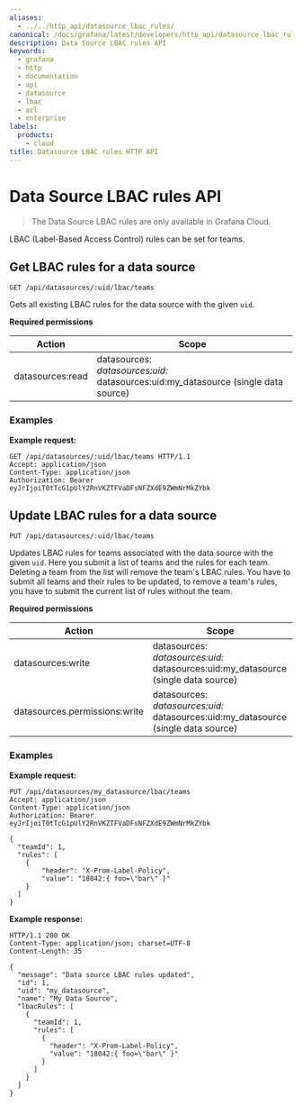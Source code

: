 ```yaml
---
aliases:
  - ../../http_api/datasource_lbac_rules/
canonical: /docs/grafana/latest/developers/http_api/datasource_lbac_rules/
description: Data Source LBAC rules API
keywords:
  - grafana
  - http
  - documentation
  - api
  - datasource
  - lbac
  - acl
  - enterprise
labels:
  products:
    - cloud
title: Datasource LBAC rules HTTP API
---
```


# Data Source LBAC rules API

> The Data Source LBAC rules are only available in Grafana Cloud.

LBAC (Label-Based Access Control) rules can be set for teams.

## Get LBAC rules for a data source

`GET /api/datasources/:uid/lbac/teams`

Gets all existing LBAC rules for the data source with the given `uid`.

**Required permissions**

| Action                | Scope                                                                                      |
| --------------------- | ------------------------------------------------------------------------------------------ |
| datasources:read      | datasources:*<br>datasources:uid:*<br>datasources:uid:my_datasource (single data source) |

### Examples

**Example request:**

```
GET /api/datasources/:uid/lbac/teams HTTP/1.1
Accept: application/json
Content-Type: application/json
Authorization: Bearer eyJrIjoiT0tTcG1pUlY2RnVKZTFVaDFsNFZXdE9ZWmNrMkZYbk
```



## Update LBAC rules for a data source

`PUT /api/datasources/:uid/lbac/teams`

Updates LBAC rules for teams associated with the data source with the given `uid`. Here you submit a list of teams and the rules for each team.
Deleting a team from the list will remove the team's LBAC rules. You have to submit all teams and their rules to be updated, to remove a team's rules, you have to submit the current list of rules without the team.

**Required permissions**

| Action                        | Scope                                                                                      |
| ----------------------------- | ------------------------------------------------------------------------------------------ |
| datasources:write             | datasources:*<br>datasources:uid:*<br>datasources:uid:my_datasource (single data source)   |
| datasources.permissions:write | datasources:*<br>datasources:uid:*<br>datasources:uid:my_datasource (single data source)   |

### Examples

**Example request:**

```http
PUT /api/datasources/my_datasource/lbac/teams
Accept: application/json
Content-Type: application/json
Authorization: Bearer eyJrIjoiT0tTcG1pUlY2RnVKZTFVaDFsNFZXdE9ZWmNrMkZYbk

{
  "teamId": 1,
  "rules": [
    {
        "header": "X-Prom-Label-Policy",
        "value": "18042:{ foo=\"bar\" }"
    }
  ]
}
```

**Example response:**

```http
HTTP/1.1 200 OK
Content-Type: application/json; charset=UTF-8
Content-Length: 35

{
  "message": "Data source LBAC rules updated",
  "id": 1,
  "uid": "my_datasource",
  "name": "My Data Source",
  "lbacRules": [
    {
      "teamId": 1,
      "rules": [
        {
          "header": "X-Prom-Label-Policy", 
          "value": "18042:{ foo=\"bar\" }"
        }
      ]
    }
  ]
}
```


